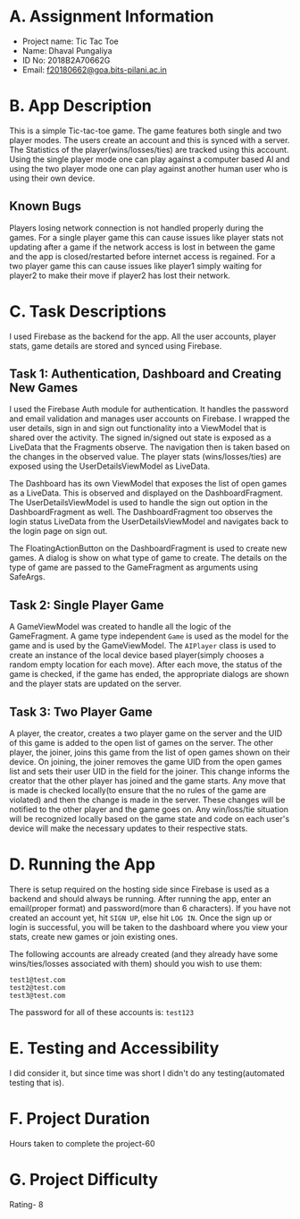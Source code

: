 # A. Assignment Information

- Project name: Tic Tac Toe
- Name: Dhaval Pungaliya
- ID No: 2018B2A70662G
- Email: f20180662@goa.bits-pilani.ac.in

# B. App Description

This is a simple Tic-tac-toe game. The game features both single and two player modes. 
The users create an account and this is synced with a server. 
The Statistics of the player(wins/losses/ties) are tracked using this account. 
Using the single player mode one can play against a computer based AI and using the two player mode one can play against another human user who is using their own device.


## Known Bugs

Players losing network connection is not handled properly during the games. For a single player game this can cause issues like player stats not updating after a game if the network access is lost in between the game and the app is closed/restarted before internet access is regained. For a two player game this can cause issues like player1 simply waiting for player2 to make their move if player2 has lost their network.


# C. Task Descriptions

I used Firebase as the backend for the app. All the user accounts, player stats, game details are stored and synced using Firebase.

## Task 1: Authentication, Dashboard and Creating New Games

I used the Firebase Auth module for authentication. It handles the password and email validation and manages user accounts on Firebase. I wrapped the user details, sign in and sign out functionality into a ViewModel that is shared over the activity. The signed in/signed out state is exposed as a LiveData that the Fragments observe. The navigation then is taken based on the changes in the observed value. The player stats (wins/losses/ties) are exposed using the UserDetailsViewModel as LiveData.

The Dashboard has its own ViewModel that exposes the list of open games as a LiveData. This is observed and displayed on the DashboardFragment. The UserDetailsViewModel is used to handle the sign out option in the DashboardFragment as well. The DashboardFragment too observes the login status LiveData from the UserDetailsViewModel and navigates back to the login page on sign out.

The FloatingActionButton on the DashboardFragment is used to create new games. A dialog is show on what type of game to create. The details on the type of game are passed to the GameFragment as arguments using SafeArgs.

## Task 2: Single Player Game

A GameViewModel was created to handle all the logic of the GameFragment. A game type independent `Game`  is used as the model for the game and is used by the GameViewModel. The `AIPlayer` class is used to create an instance of the local device based player(simply chooses a random empty location for each move). After each move, the status of the game is checked, if the game has ended, the appropriate dialogs are shown and the player stats are updated on the server.


## Task 3: Two Player Game

A player, the creator, creates a two player game on the server and the UID of this game is added to the open list of games on the server. The other player, the joiner, joins this game from the list of open games shown on their device. On joining, the joiner removes the game UID from the open games list and sets their user UID in the field for the joiner. This change informs the creator that the other player has joined and the game starts. Any move that is made is checked locally(to ensure that the no rules of the game are violated) and then the change is made in the server. These changes will be notified to the other player and the game goes on. Any win/loss/tie situation will be recognized locally based on the game state and code on each user's device will make the necessary updates to their respective stats.

# D. Running the App

There is setup required on the hosting side since Firebase is used as a backend and should always be running.
After running the app, enter an email(proper format) and password(more than 6 characters). If you have not created an account yet, hit `SIGN UP`, else hit `LOG IN`. Once the sign up or login is successful, you will be taken to the dashboard where you view your stats, create new games or join existing ones. 

The following accounts are already created (and they already have some wins/ties/losses associated with them) should you wish to use them:
```
test1@test.com 
test2@test.com
test3@test.com
```
The password for all of these accounts is: `test123`

# E. Testing and Accessibility

I did consider it, but since time was short I didn't do any testing(automated testing that is).

# F. Project Duration

Hours taken to complete the project-60

# G. Project Difficulty

Rating- 8
